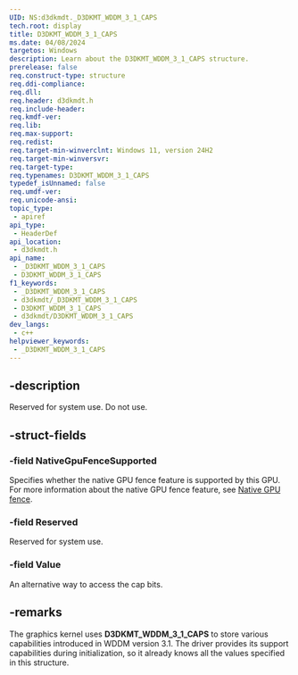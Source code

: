 ```yaml
---
UID: NS:d3dkmdt._D3DKMT_WDDM_3_1_CAPS
tech.root: display
title: D3DKMT_WDDM_3_1_CAPS
ms.date: 04/08/2024
targetos: Windows
description: Learn about the D3DKMT_WDDM_3_1_CAPS structure.
prerelease: false
req.construct-type: structure
req.ddi-compliance: 
req.dll: 
req.header: d3dkmdt.h
req.include-header: 
req.kmdf-ver: 
req.lib: 
req.max-support: 
req.redist: 
req.target-min-winverclnt: Windows 11, version 24H2
req.target-min-winversvr: 
req.target-type: 
req.typenames: D3DKMT_WDDM_3_1_CAPS
typedef_isUnnamed: false
req.umdf-ver: 
req.unicode-ansi: 
topic_type:
 - apiref
api_type:
 - HeaderDef
api_location:
 - d3dkmdt.h
api_name:
 - _D3DKMT_WDDM_3_1_CAPS
 - D3DKMT_WDDM_3_1_CAPS
f1_keywords:
 - _D3DKMT_WDDM_3_1_CAPS
 - d3dkmdt/_D3DKMT_WDDM_3_1_CAPS
 - D3DKMT_WDDM_3_1_CAPS
 - d3dkmdt/D3DKMT_WDDM_3_1_CAPS
dev_langs:
 - c++
helpviewer_keywords:
 - _D3DKMT_WDDM_3_1_CAPS
---
```


## -description

Reserved for system use. Do not use.

## -struct-fields

### -field NativeGpuFenceSupported

Specifies whether the native GPU fence feature is supported by this GPU. For more information about the native GPU fence feature, see [Native GPU fence](https://docs.microsoft.com/windows-hardware/drivers/display/native-gpu-fence).

### -field Reserved

Reserved for system use.

### -field Value

An alternative way to access the cap bits.

## -remarks

The graphics kernel uses **D3DKMT_WDDM_3_1_CAPS** to store various capabilities introduced in WDDM version 3.1. The driver provides its support capabilities during initialization, so it already knows all the values specified in this structure.
